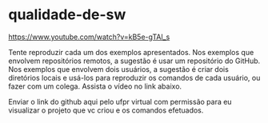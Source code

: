 # qualidade-de-sw
https://www.youtube.com/watch?v=kB5e-gTAl_s

Tente reproduzir cada um dos exemplos apresentados. Nos exemplos que envolvem repositórios remotos, a sugestão é usar um repositório do GitHub. Nos exemplos que envolvem dois usuários, a sugestão é criar dois diretórios locais e usá-los para reproduzir os comandos de cada usuário, ou fazer com um colega. Assista o vídeo no link  abaixo.

Enviar o link do github aqui pelo ufpr virtual com permissão para eu visualizar o projeto que vc criou e os comandos efetuados.
